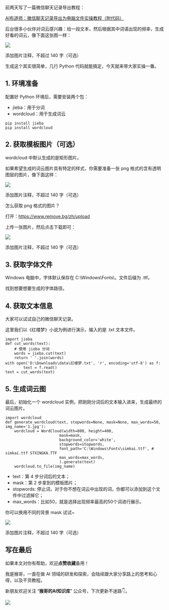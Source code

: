 ﻿前两天写了一篇微信聊天记录导出教程：

[AI布道师：微信聊天记录导出为电脑文件实操教程（附代码）](https://zhuanlan.zhihu.com/p/704293254)

后台很多小伙伴对词云感兴趣：给一段文本，然后根据其中词语出现的频率，生成好看的词云，像下面这张图一样：

![](https://axcvs2xtkbpq.objectstorage.ap-singapore-1.oci.customer-oci.com/n/axcvs2xtkbpq/b/bucket-20240802-0845/o/v2-3b4761ec369c0aedbaab5e13b23104cc_1440w.png)





添加图片注释，不超过 140 字（可选）

生成这个其实很简单，几行 Python 代码就能搞定，今天就来带大家实操一番。

## 1. 环境准备

配置好 Python 环境后，需要安装两个包：

- jieba：用于分词
- wordcloud：用于生成词云

```
pip install jieba
pip install wordcloud
```

## 2. 获取模板图片（可选）

wordcloud 中默认生成的是矩形图片。

如果希望生成的词云图片具有特定的样式，你需要准备一张 png 格式的含有透明图层的图片，像下面这样：

![](https://axcvs2xtkbpq.objectstorage.ap-singapore-1.oci.customer-oci.com/n/axcvs2xtkbpq/b/bucket-20240802-0845/o/v2-93332c139b505d566b0dace2116fa61a_1440w.png)





添加图片注释，不超过 140 字（可选）

怎么获取 png 格式的图片？

打开：https://www.remove.bg/zh/upload

上传一张图片，然后点击下载即可：

![](https://axcvs2xtkbpq.objectstorage.ap-singapore-1.oci.customer-oci.com/n/axcvs2xtkbpq/b/bucket-20240802-0845/o/v2-dc737ee76791ab41c7f44bc8975f6849_1440w.png)





添加图片注释，不超过 140 字（可选）

## 3. 获取字体文件

Windows 电脑中，字体默认保存在 C:\Windows\Fonts\，文件后缀为 .ttf。

找到想要想要生成的字体路径。

## 4. 获取文本信息

大家可以试试自己的微信聊天记录。

这里我们以《红楼梦》小说为例进行演示，输入的是 .txt 文本文件。

```
import jieba
def cut_words(text):
    # 使用 jieba 分词
    words = jieba.cut(text)
    return ' '.join(words)
with open('D:\Downloads\data\红楼梦.txt', 'r', encoding='utf-8') as f:
        text = f.read()
text = cut_words(text)
```

## 5. 生成词云图

最后，初始化一个 wordcloud 实例，把刚刚分词后的文本输入进来，生成最终的词云图片。

```
import wordcloud
def generate_wordcloud(text, stopwords=None, mask=None, max_words=50, img_name='1.jpg'):
    wordcloud = WordCloud(width=800, height=400, 
                        mask=mask,
                        background_color='white',
                        stopwords=stopwords,
                        font_path='C:\Windows\Fonts\simkai.ttf', # simkai.ttf STXINGKA.TTF
                        max_words=max_words,
                        ).generate(text)
    wordcloud.to_file(img_name)
```

- text：第 4 步分词后的文本；
- mask：第 2 步拿到的模板图片；
- stopwords: 停止词，对于你不想在词云中出现的词，你都可以添加到这个文件中过滤掉它；
- max_words：比如50，就是选择出现频率最高的50个词进行展示。

你可以换用不同的背景 mask 试试~

![](https://axcvs2xtkbpq.objectstorage.ap-singapore-1.oci.customer-oci.com/n/axcvs2xtkbpq/b/bucket-20240802-0845/o/v2-3912e6c5596f5ac1d3eca3a0863d6e99_1440w.png)





添加图片注释，不超过 140 字（可选）

## 写在最后

如果本文对你有帮助，欢迎**点赞收藏**备用！

我是猴哥，一直在做 AI 领域的研发和探索，会陆续跟大家分享路上的思考和心得，以及干货教程。

新朋友欢迎关注 “**猴哥的AI知识库**” 公众号，下次更新不迷路👇。

![](https://axcvs2xtkbpq.objectstorage.ap-singapore-1.oci.customer-oci.com/n/axcvs2xtkbpq/b/bucket-20240802-0845/o/v2-c44e3bede3365c259472d1957a423324_1440w.png)
